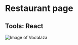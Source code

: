 # Restaurant page

## Tools: React

![Image of Vodolaza](https://i.ibb.co/nwfPm6G/Capture-Vodolaza.png)
